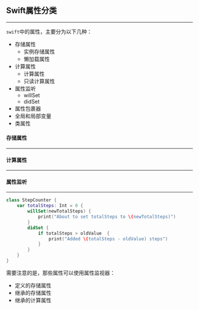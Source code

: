 ## Swift属性分类

---------

`swift`中的属性，主要分为以下几种：

- 存储属性
  - 实例存储属性
  - 懒加载属性
- 计算属性
  - 计算属性
  - 只读计算属性
- 属性监听
  - willSet
  - didSet
- 属性包裹器
- 全局和局部变量
- 类属性



#### 存储属性

-------





#### 计算属性

--------





#### 属性监听

---------

```swift
class StepCounter {
    var totalSteps: Int = 0 {
        willSet(newTotalSteps) {
            print("About to set totalSteps to \(newTotalSteps)")
        }
        didSet {
            if totalSteps > oldValue  {
                print("Added \(totalSteps - oldValue) steps")
            }
        }
    }
}
```

需要注意的是，那些属性可以使用属性监视器：

- 定义的存储属性
- 继承的存储属性
- 继承的计算属性







